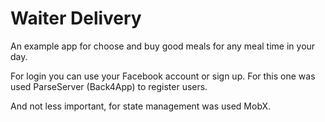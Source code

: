 # Waiter Delivery

An example app for choose and buy good meals for any meal time in your day.

For login you can use your Facebook account or sign up. For this one was used ParseServer (Back4App) to register users.

And not less important, for state management was used MobX.

